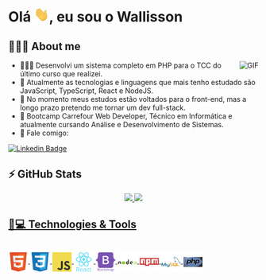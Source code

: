 <h1>Olá <img src="https://raw.githubusercontent.com/ABSphreak/ABSphreak/master/gifs/Hi.gif" width="30px" height="30px">, eu sou o Wallisson</h1>

## 🙋🏾‍♂️ About me 

<img align="right" alt="GIF" src="https://media.giphy.com/media/JlxFcvNuzlPYA/giphy.gif" />

- 👨🏽‍💻 Desenvolvi um sistema completo em PHP para o TCC do último curso que realizei.
- 🌱 Atualmente as tecnologias e linguagens que mais tenho estudado são JavaScript, TypeScript, React e NodeJS. 
- 🤔 No momento meus estudos estão voltados para o front-end, mas a longo prazo pretendo me tornar um dev full-stack.
- 💼 Bootcamp Carrefour Web Developer, Técnico em Informática e atualmente cursando Análise e Desenvolvimento de Sistemas.
- 💬 Fale comigo:

[![Linkedin Badge](https://img.shields.io/badge/-Wallisson-blue?style=flat&logo=Linkedin&logoColor=white&link=https://www.linkedin.com/in/wallisson-martins-/)](https://www.linkedin.com/in/wallisson-martins-/)

## ⚡ GitHub Stats
<div align="center">
<a href="https://github.com/wallissonmart">
<img height="180px" src="https://github-readme-stats.vercel.app/api?username=wallissonmart&show_icons=true&theme=dark&include_all_commits=true&count_private=true"/>
<img height="180px" src="https://github-readme-stats.vercel.app/api/top-langs/?username=wallissonmart&layout=compact&langs_count=7&theme=dark"/>
</div>

## 🚀💻 Technologies & Tools
<div style="display: inline_block"><br>
  <img align="center" alt="HTML5" height="40" width="40" src="https://raw.githubusercontent.com/devicons/devicon/master/icons/html5/html5-original.svg">
  <img align="center" alt="CSS3" height="40" width="40" src="https://raw.githubusercontent.com/devicons/devicon/master/icons/css3/css3-original.svg">
  <img align="center" alt="JavaScript" height="40" width="40" src="https://raw.githubusercontent.com/devicons/devicon/master/icons/javascript/javascript-original.svg"> 
  <img align="center" alt="React" height="40" width="40" src="https://raw.githubusercontent.com/devicons/devicon/master/icons/react/react-original-wordmark.svg"> 
  <img align="center" alt="Bootstrap" height="40" width="40" src="https://raw.githubusercontent.com/devicons/devicon/master/icons/bootstrap/bootstrap-plain-wordmark.svg"> 
  <img align="center" alt="NodeJS" height="40" width="40" src="https://raw.githubusercontent.com/devicons/devicon/master/icons/nodejs/nodejs-original-wordmark.svg"> 
  <img align="center" alt="NPM" height="40" width="40" src="https://raw.githubusercontent.com/devicons/devicon/master/icons/npm/npm-original-wordmark.svg">
  <img align="center" alt="MySQL" height="40" width="40" src="https://raw.githubusercontent.com/devicons/devicon/master/icons/mysql/mysql-original-wordmark.svg">
  <img align="center" alt="PHP" height="40" width="40" src="https://raw.githubusercontent.com/devicons/devicon/master/icons/php/php-original.svg"> 
</div>
